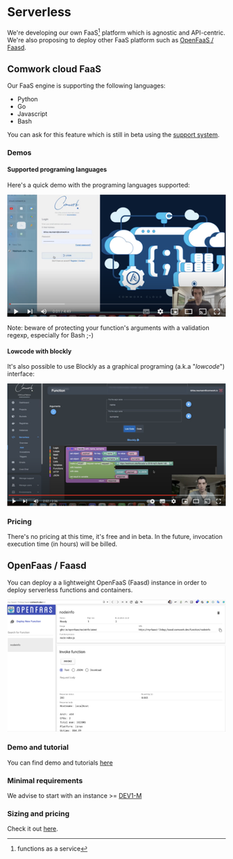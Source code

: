 # Serverless

We're developing our own FaaS[^1] platform which is agnostic and API-centric. We're also proposing to deploy other FaaS platform such as [OpenFaaS / Faasd](https://www.openfaas.com/blog/introducing-faasd/).

[^1]: functions as a service

## Comwork cloud FaaS

Our FaaS engine is supporting the following languages:
* Python
* Go
* Javascript
* Bash

You can ask for this feature which is still in beta using the [support system](./tutorials/console/public/support.md).

### Demos

#### Supported programing languages

Here's a quick demo with the programing languages supported:

[![demo_faas](./img/demo_faas.png)](https://youtu.be/WgD2QlLeYtg)

Note: beware of protecting your function's arguments with a validation regexp, especially for Bash ;-)

#### Lowcode with blockly

It's also possible to use Blockly as a graphical programing (a.k.a "_lowcode_") interface:

[![demo_blockly](./img/demo_blockly.png)](https://youtu.be/ikBNQmlXJY8)

### Pricing

There's no pricing at this time, it's free and in beta. In the future, invocation execution time (in hours) will be billed.

## OpenFaas / Faasd

You can deploy a a lightweight OpenFaaS (Faasd) instance in order to deploy serverless functions and containers.

![faasd_gui](./img/faasd_gui.png)

### Demo and tutorial

You can find demo and tutorials [here](./tutorials/faasd.md)

### Minimal requirements

We advise to start with an instance >= [DEV1-M](./sizing_pricing.md)

### Sizing and pricing

Check it out [here](./sizing_pricing.md).
